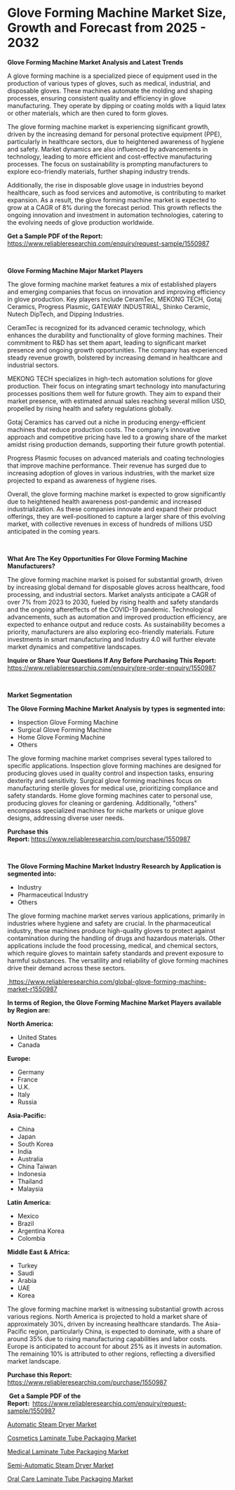 <p><h1>Glove Forming Machine Market Size, Growth and Forecast from 2025 - 2032</h1></p><p><strong>Glove Forming Machine Market Analysis and Latest Trends</strong></p>
<p><p>A glove forming machine is a specialized piece of equipment used in the production of various types of gloves, such as medical, industrial, and disposable gloves. These machines automate the molding and shaping processes, ensuring consistent quality and efficiency in glove manufacturing. They operate by dipping or coating molds with a liquid latex or other materials, which are then cured to form gloves.</p><p>The glove forming machine market is experiencing significant growth, driven by the increasing demand for personal protective equipment (PPE), particularly in healthcare sectors, due to heightened awareness of hygiene and safety. Market dynamics are also influenced by advancements in technology, leading to more efficient and cost-effective manufacturing processes. The focus on sustainability is prompting manufacturers to explore eco-friendly materials, further shaping industry trends.</p><p>Additionally, the rise in disposable glove usage in industries beyond healthcare, such as food services and automotive, is contributing to market expansion. As a result, the glove forming machine market is expected to grow at a CAGR of 8% during the forecast period. This growth reflects the ongoing innovation and investment in automation technologies, catering to the evolving needs of glove production worldwide.</p></p>
<p><strong>Get a Sample PDF of the Report:&nbsp;</strong> <a href="https://www.reliableresearchiq.com/enquiry/request-sample/1550987?utm_campaign=1876&utm_medium=2&utm_source=Github&utm_content=ia&utm_term=11042025&utm_id=glove-forming-machine">https://www.reliableresearchiq.com/enquiry/request-sample/1550987</a></p>
<p>&nbsp;</p>
<p><strong>Glove Forming Machine Major Market Players</strong></p>
<p><p>The glove forming machine market features a mix of established players and emerging companies that focus on innovation and improving efficiency in glove production. Key players include CeramTec, MEKONG TECH, Gotaj Ceramics, Progress Plasmic, GATEWAY INDUSTRIAL, Shinko Ceramic, Nutech DipTech, and Dipping Industries. </p><p>CeramTec is recognized for its advanced ceramic technology, which enhances the durability and functionality of glove forming machines. Their commitment to R&D has set them apart, leading to significant market presence and ongoing growth opportunities. The company has experienced steady revenue growth, bolstered by increasing demand in healthcare and industrial sectors.</p><p>MEKONG TECH specializes in high-tech automation solutions for glove production. Their focus on integrating smart technology into manufacturing processes positions them well for future growth. They aim to expand their market presence, with estimated annual sales reaching several million USD, propelled by rising health and safety regulations globally.</p><p>Gotaj Ceramics has carved out a niche in producing energy-efficient machines that reduce production costs. The company's innovative approach and competitive pricing have led to a growing share of the market amidst rising production demands, supporting their future growth potential.</p><p>Progress Plasmic focuses on advanced materials and coating technologies that improve machine performance. Their revenue has surged due to increasing adoption of gloves in various industries, with the market size projected to expand as awareness of hygiene rises.</p><p>Overall, the glove forming machine market is expected to grow significantly due to heightened health awareness post-pandemic and increased industrialization. As these companies innovate and expand their product offerings, they are well-positioned to capture a larger share of this evolving market, with collective revenues in excess of hundreds of millions USD anticipated in the coming years.</p></p>
<p>&nbsp;</p>
<p><strong>What Are The Key Opportunities For Glove Forming Machine Manufacturers?</strong></p>
<p><p>The glove forming machine market is poised for substantial growth, driven by increasing global demand for disposable gloves across healthcare, food processing, and industrial sectors. Market analysts anticipate a CAGR of over 7% from 2023 to 2030, fueled by rising health and safety standards and the ongoing aftereffects of the COVID-19 pandemic. Technological advancements, such as automation and improved production efficiency, are expected to enhance output and reduce costs. As sustainability becomes a priority, manufacturers are also exploring eco-friendly materials. Future investments in smart manufacturing and Industry 4.0 will further elevate market dynamics and competitive landscapes.</p></p>
<p><strong>Inquire or Share Your Questions If Any Before Purchasing This Report:</strong> <a href="https://www.reliableresearchiq.com/enquiry/pre-order-enquiry/1550987?utm_campaign=1876&utm_medium=2&utm_source=Github&utm_content=ia&utm_term=11042025&utm_id=glove-forming-machine">https://www.reliableresearchiq.com/enquiry/pre-order-enquiry/1550987</a></p>
<p>&nbsp;</p>
<p><strong>Market Segmentation</strong></p>
<p><strong>The Glove Forming Machine Market Analysis by types is segmented into:</strong></p>
<p><ul><li>Inspection Glove Forming Machine</li><li>Surgical Glove Forming Machine</li><li>Home Glove Forming Machine</li><li>Others</li></ul></p>
<p><p>The glove forming machine market comprises several types tailored to specific applications. Inspection glove forming machines are designed for producing gloves used in quality control and inspection tasks, ensuring dexterity and sensitivity. Surgical glove forming machines focus on manufacturing sterile gloves for medical use, prioritizing compliance and safety standards. Home glove forming machines cater to personal use, producing gloves for cleaning or gardening. Additionally, "others" encompass specialized machines for niche markets or unique glove designs, addressing diverse user needs.</p></p>
<p><strong>Purchase this Report:&nbsp;</strong><a href="https://www.reliableresearchiq.com/purchase/1550987?utm_campaign=1876&utm_medium=2&utm_source=Github&utm_content=ia&utm_term=11042025&utm_id=glove-forming-machine">https://www.reliableresearchiq.com/purchase/1550987</a></p>
<p>&nbsp;</p>
<p><strong>The Glove Forming Machine Market Industry Research by Application is segmented into:</strong></p>
<p><ul><li>Industry</li><li>Pharmaceutical Industry</li><li>Others</li></ul></p>
<p><p>The glove forming machine market serves various applications, primarily in industries where hygiene and safety are crucial. In the pharmaceutical industry, these machines produce high-quality gloves to protect against contamination during the handling of drugs and hazardous materials. Other applications include the food processing, medical, and chemical sectors, which require gloves to maintain safety standards and prevent exposure to harmful substances. The versatility and reliability of glove forming machines drive their demand across these sectors.</p></p>
<p><a href="https://www.reliableresearchiq.com/global-glove-forming-machine-market-r1550987?utm_campaign=1876&utm_medium=2&utm_source=Github&utm_content=ia&utm_term=11042025&utm_id=glove-forming-machine">&nbsp;https://www.reliableresearchiq.com/global-glove-forming-machine-market-r1550987</a></p>
<p><strong>In terms of Region, the Glove Forming Machine Market Players available by Region are:</strong></p>
<p>
    <p> <strong> North America: </strong>
        <ul>
            <li>United States</li>
            <li>Canada</li>
        </ul>
        </p> 
    <p> <strong> Europe: </strong>
        <ul>
            <li>Germany</li>
            <li>France</li>
            <li>U.K.</li>
            <li>Italy</li>
            <li>Russia</li>
        </ul>
        </p> 
    <p> <strong> Asia-Pacific: </strong>
        <ul>
            <li>China</li>
            <li>Japan</li>
            <li>South Korea</li>
            <li>India</li>
            <li>Australia</li>
            <li>China Taiwan</li>
            <li>Indonesia</li>
            <li>Thailand</li>
            <li>Malaysia</li>
        </ul>
        </p> 
    <p> <strong> Latin America: </strong>
        <ul>
            <li>Mexico</li>
            <li>Brazil</li>
            <li>Argentina Korea</li>
            <li>Colombia</li>
        </ul>
        </p> 
    <p> <strong> Middle East & Africa: </strong>
        <ul>
            <li>Turkey</li>
            <li>Saudi</li>
            <li>Arabia</li>
            <li>UAE</li>
            <li>Korea</li>
        </ul>
    </p>
    </p>
<p><p>The glove forming machine market is witnessing substantial growth across various regions. North America is projected to hold a market share of approximately 30%, driven by increasing healthcare standards. The Asia-Pacific region, particularly China, is expected to dominate, with a share of around 35% due to rising manufacturing capabilities and labor costs. Europe is anticipated to account for about 25% as it invests in automation. The remaining 10% is attributed to other regions, reflecting a diversified market landscape.</p></p>
<p><strong>Purchase this Report: </strong><a href="https://www.reliableresearchiq.com/purchase/1550987?utm_campaign=1876&utm_medium=2&utm_source=Github&utm_content=ia&utm_term=11042025&utm_id=glove-forming-machine">https://www.reliableresearchiq.com/purchase/1550987</a></p>
<p>&nbsp;<strong>Get a Sample PDF of the Report:&nbsp;&nbsp;</strong><a href="https://www.reliableresearchiq.com/enquiry/request-sample/1550987?utm_campaign=1876&utm_medium=2&utm_source=Github&utm_content=ia&utm_term=11042025&utm_id=glove-forming-machine">https://www.reliableresearchiq.com/enquiry/request-sample/1550987</a></p>
<p><strong></strong></p>
<p><p><a href="https://github.com/beberjuban9a/Market-Research-Report-List-1/blob/main/automatic-steam-dryer-market.md?utm_campaign=1876&utm_medium=2&utm_source=Github&utm_content=ia&utm_term=11042025&utm_id=glove-forming-machine">Automatic Steam Dryer Market</a></p><p><a href="https://github.com/mahnoor2003/Market-Research-Report-List-7/blob/main/cosmetics-laminate-tube-packaging-market.md?utm_campaign=1876&utm_medium=2&utm_source=Github&utm_content=ia&utm_term=11042025&utm_id=glove-forming-machine">Cosmetics Laminate Tube Packaging Market</a></p><p><a href="https://github.com/ygfu6u/Market-Research-Report-List-2/blob/main/medical-laminate-tube-packaging-market.md?utm_campaign=1876&utm_medium=2&utm_source=Github&utm_content=ia&utm_term=11042025&utm_id=glove-forming-machine">Medical Laminate Tube Packaging Market</a></p><p><a href="https://github.com/camacrokesw2/Market-Research-Report-List-1/blob/main/semi-automatic-steam-dryer-market.md?utm_campaign=1876&utm_medium=2&utm_source=Github&utm_content=ia&utm_term=11042025&utm_id=glove-forming-machine">Semi-Automatic Steam Dryer Market</a></p><p><a href="https://github.com/BryceTownsendr/Market-Research-Report-List-7/blob/main/oral-care-laminate-tube-packaging-market.md?utm_campaign=1876&utm_medium=2&utm_source=Github&utm_content=ia&utm_term=11042025&utm_id=glove-forming-machine">Oral Care Laminate Tube Packaging Market</a></p></p>